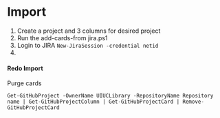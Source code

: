 # Import
1) Create a project and 3 columns for desired project
2) Run the add-cards-from jira.ps1
3) Login to JIRA
    `New-JiraSession -credential netid`
4)

#### Redo Import
Purge cards
```
Get-GitHubProject -OwnerName UIUCLibrary -RepositoryName Repository name | Get-GitHubProjectColumn | Get-GitHubProjectCard | Remove-GitHubProjectCard
```
